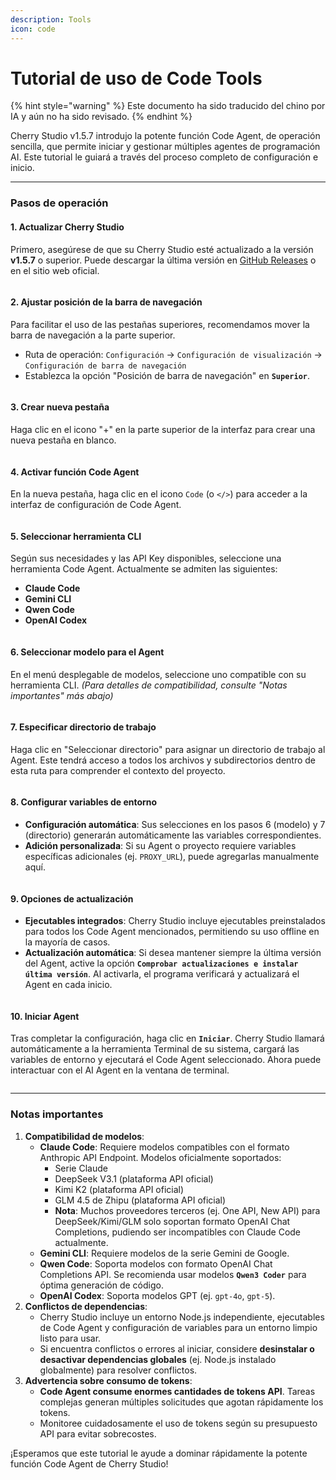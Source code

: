 ```yaml
---
description: Tools
icon: code
---
```

# Tutorial de uso de Code Tools


{% hint style="warning" %}
Este documento ha sido traducido del chino por IA y aún no ha sido revisado.
{% endhint %}




Cherry Studio v1.5.7 introdujo la potente función Code Agent, de operación sencilla, que permite iniciar y gestionar múltiples agentes de programación AI. Este tutorial le guiará a través del proceso completo de configuración e inicio.

***

### Pasos de operación

#### 1. Actualizar Cherry Studio

Primero, asegúrese de que su Cherry Studio esté actualizado a la versión **v1.5.7** o superior. Puede descargar la última versión en [GitHub Releases](https://github.com/CherryHQ/cherry-studio/releases) o en el sitio web oficial.

<figure><img src="../.gitbook/assets/image (2).png" alt=""><figcaption></figcaption></figure>

#### 2. Ajustar posición de la barra de navegación

Para facilitar el uso de las pestañas superiores, recomendamos mover la barra de navegación a la parte superior.

* Ruta de operación: `Configuración` → `Configuración de visualización` → `Configuración de barra de navegación`
* Establezca la opción "Posición de barra de navegación" en **`Superior`**.

<figure><img src="../.gitbook/assets/image (1) (1).png" alt=""><figcaption></figcaption></figure>

#### 3. Crear nueva pestaña

Haga clic en el icono "+" en la parte superior de la interfaz para crear una nueva pestaña en blanco.

<figure><img src="../.gitbook/assets/image (2) (1).png" alt=""><figcaption></figcaption></figure>

#### 4. Activar función Code Agent

En la nueva pestaña, haga clic en el icono `Code` (o `</>`) para acceder a la interfaz de configuración de Code Agent.

<figure><img src="../.gitbook/assets/image (3).png" alt=""><figcaption></figcaption></figure>

#### 5. Seleccionar herramienta CLI

Según sus necesidades y las API Key disponibles, seleccione una herramienta Code Agent. Actualmente se admiten las siguientes:

* **Claude Code**
* **Gemini CLI**
* **Qwen Code**
* **OpenAI Codex**

<figure><img src="../.gitbook/assets/image (4).png" alt=""><figcaption></figcaption></figure>

#### 6. Seleccionar modelo para el Agent

En el menú desplegable de modelos, seleccione uno compatible con su herramienta CLI. _(Para detalles de compatibilidad, consulte "Notas importantes" más abajo)_

<figure><img src="../.gitbook/assets/image (5).png" alt=""><figcaption></figcaption></figure>

#### 7. Especificar directorio de trabajo

Haga clic en "Seleccionar directorio" para asignar un directorio de trabajo al Agent. Este tendrá acceso a todos los archivos y subdirectorios dentro de esta ruta para comprender el contexto del proyecto.

<figure><img src="../.gitbook/assets/image (6).png" alt=""><figcaption></figcaption></figure>

#### 8. Configurar variables de entorno

* **Configuración automática**: Sus selecciones en los pasos 6 (modelo) y 7 (directorio) generarán automáticamente las variables correspondientes.
* **Adición personalizada**: Si su Agent o proyecto requiere variables específicas adicionales (ej. `PROXY_URL`), puede agregarlas manualmente aquí.

<figure><img src="../.gitbook/assets/image (7).png" alt=""><figcaption></figcaption></figure>

#### 9. Opciones de actualización

* **Ejecutables integrados**: Cherry Studio incluye ejecutables preinstalados para todos los Code Agent mencionados, permitiendo su uso offline en la mayoría de casos.
* **Actualización automática**: Si desea mantener siempre la última versión del Agent, active la opción **`Comprobar actualizaciones e instalar última versión`**. Al activarla, el programa verificará y actualizará el Agent en cada inicio.

<figure><img src="../.gitbook/assets/image (8).png" alt=""><figcaption></figcaption></figure>

#### 10. Iniciar Agent

Tras completar la configuración, haga clic en **`Iniciar`**. Cherry Studio llamará automáticamente a la herramienta Terminal de su sistema, cargará las variables de entorno y ejecutará el Code Agent seleccionado. Ahora puede interactuar con el AI Agent en la ventana de terminal.

<figure><img src="../.gitbook/assets/image (9).png" alt=""><figcaption></figcaption></figure>

***

### Notas importantes

1. **Compatibilidad de modelos**:
   * **Claude Code**: Requiere modelos compatibles con el formato Anthropic API Endpoint. Modelos oficialmente soportados:
     * Serie Claude
     * DeepSeek V3.1 (plataforma API oficial)
     * Kimi K2 (plataforma API oficial)
     * GLM 4.5 de Zhipu (plataforma API oficial)
     * **Nota**: Muchos proveedores terceros (ej. One API, New API) para DeepSeek/Kimi/GLM solo soportan formato OpenAI Chat Completions, pudiendo ser incompatibles con Claude Code actualmente.
   * **Gemini CLI**: Requiere modelos de la serie Gemini de Google.
   * **Qwen Code**: Soporta modelos con formato OpenAI Chat Completions API. Se recomienda usar modelos **`Qwen3 Coder`** para óptima generación de código.
   * **OpenAI Codex**: Soporta modelos GPT (ej. `gpt-4o`, `gpt-5`).
2. **Conflictos de dependencias**:
   * Cherry Studio incluye un entorno Node.js independiente, ejecutables de Code Agent y configuración de variables para un entorno limpio listo para usar.
   * Si encuentra conflictos o errores al iniciar, considere **desinstalar o desactivar dependencias globales** (ej. Node.js instalado globalmente) para resolver conflictos.
3. **Advertencia sobre consumo de tokens**:
   * **Code Agent consume enormes cantidades de tokens API**. Tareas complejas generan múltiples solicitudes que agotan rápidamente los tokens.
   * Monitoree cuidadosamente el uso de tokens según su presupuesto API para evitar sobrecostes.

¡Esperamos que este tutorial le ayude a dominar rápidamente la potente función Code Agent de Cherry Studio!